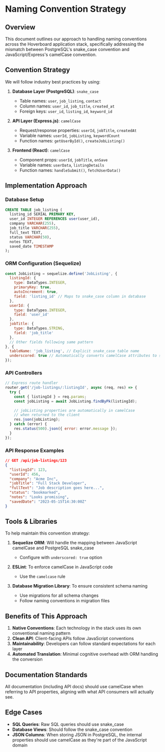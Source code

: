 # Naming Convention Strategy

## Overview

This document outlines our approach to handling naming conventions across the Hoverboard application stack, specifically addressing the mismatch between PostgreSQL's snake_case convention and JavaScript/Express's camelCase convention.

## Convention Strategy

We will follow industry best practices by using:

1. **Database Layer (PostgreSQL)**: `snake_case`
   - Table names: `user`, `job_listing`, `contact`
   - Column names: `user_id`, `job_title`, `created_at`
   - Foreign keys: `user_id`, `listing_id`, `keyword_id`

2. **API Layer (Express.js)**: `camelCase`
   - Request/response properties: `userId`, `jobTitle`, `createdAt`
   - Variable names: `userId`, `jobListing`, `keywordCount`
   - Function names: `getUserById()`, `createJobListing()`

3. **Frontend (React)**: `camelCase`
   - Component props: `userId`, `jobTitle`, `onSave`
   - Variable names: `userData`, `listingDetails`
   - Function names: `handleSubmit()`, `fetchUserData()`

## Implementation Approach

### Database Setup

```sql
CREATE TABLE job_listing (
  listing_id SERIAL PRIMARY KEY,
  user_id INTEGER REFERENCES user(user_id),
  company VARCHAR(255),
  job_title VARCHAR(255),
  full_text TEXT,
  status VARCHAR(50),
  notes TEXT,
  saved_date TIMESTAMP
);
```

### ORM Configuration (Sequelize)

```javascript
const JobListing = sequelize.define('JobListing', {
  listingId: {
    type: DataTypes.INTEGER,
    primaryKey: true,
    autoIncrement: true,
    field: 'listing_id' // Maps to snake_case column in database
  },
  userId: {
    type: DataTypes.INTEGER,
    field: 'user_id'
  },
  jobTitle: {
    type: DataTypes.STRING,
    field: 'job_title'
  },
  // Other fields following same pattern
}, {
  tableName: 'job_listing', // Explicit snake_case table name
  underscored: true // Automatically converts camelCase attributes to snake_case columns
});
```

### API Controllers

```javascript
// Express route handler
router.get('/job-listings/:listingId', async (req, res) => {
  try {
    const { listingId } = req.params;
    const jobListing = await JobListing.findByPk(listingId);
    
    // jobListing properties are automatically in camelCase
    // when returned to the client
    res.json(jobListing);
  } catch (error) {
    res.status(500).json({ error: error.message });
  }
});
```

### API Response Examples

```json
// GET /api/job-listings/123
{
  "listingId": 123,
  "userId": 456,
  "company": "Acme Inc",
  "jobTitle": "Full Stack Developer",
  "fullText": "Job description goes here...",
  "status": "bookmarked",
  "notes": "Looks promising",
  "savedDate": "2023-05-15T14:30:00Z"
}
```

## Tools & Libraries

To help maintain this convention strategy:

1. **Sequelize ORM**: Will handle the mapping between JavaScript camelCase and PostgreSQL snake_case
   - Configure with `underscored: true` option

2. **ESLint**: To enforce camelCase in JavaScript code
   - Use the `camelcase` rule

3. **Database Migration Library**: To ensure consistent schema naming
   - Use migrations for all schema changes
   - Follow naming conventions in migration files

## Benefits of This Approach

1. **Native Conventions**: Each technology in the stack uses its own conventional naming pattern
2. **Clean API**: Client-facing APIs follow JavaScript conventions
3. **Maintainability**: Developers can follow standard expectations for each layer
4. **Automated Translation**: Minimal cognitive overhead with ORM handling the conversion

## Documentation Standards

All documentation (including API docs) should use camelCase when referring to API properties, aligning with what API consumers will actually see.

## Edge Cases

- **SQL Queries**: Raw SQL queries should use snake_case
- **Database Views**: Should follow the snake_case convention
- **JSON Columns**: When storing JSON in PostgreSQL, the internal properties should use camelCase as they're part of the JavaScript domain 